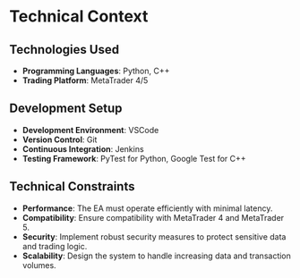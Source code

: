 # Technical Context

## Technologies Used
- **Programming Languages**: Python, C++
- **Trading Platform**: MetaTrader 4/5

## Development Setup
- **Development Environment**: VSCode
- **Version Control**: Git
- **Continuous Integration**: Jenkins
- **Testing Framework**: PyTest for Python, Google Test for C++

## Technical Constraints
- **Performance**: The EA must operate efficiently with minimal latency.
- **Compatibility**: Ensure compatibility with MetaTrader 4 and MetaTrader 5.
- **Security**: Implement robust security measures to protect sensitive data and trading logic.
- **Scalability**: Design the system to handle increasing data and transaction volumes.
